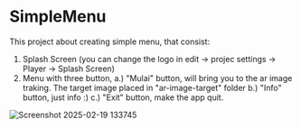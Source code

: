 # SimpleMenu

This project about creating simple menu, that consist:
1. Splash Screen (you can change the logo in edit -> projec settings -> Player -> Splash Screen)
2. Menu with three button,
   a.) "Mulai" button, will bring you to the ar image traking. The target image placed in "ar-image-target" folder
   b.) "Info" button, just info :)
   c.) "Exit" button, make the app quit.

![Screenshot 2025-02-19 133745](https://github.com/user-attachments/assets/f3b7f225-1748-47d6-9d8a-5b63ffa1a05b)
